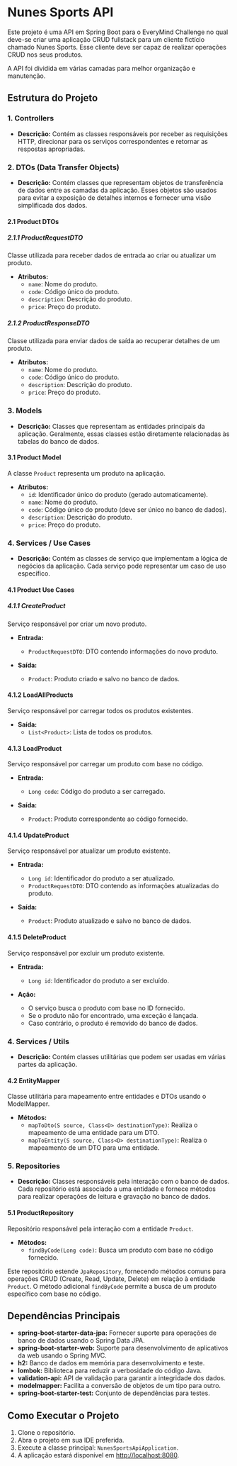 # Nunes Sports API

Este projeto é uma API em Spring Boot para o EveryMind Challenge no qual deve-se criar uma aplicação CRUD fullstack para um cliente fictício chamado Nunes Sports. Esse cliente deve ser capaz de realizar operações CRUD nos seus produtos. 

A API foi dividida em várias camadas para melhor organização e manutenção.

## Estrutura do Projeto

### 1. Controllers

- **Descrição:** Contém as classes responsáveis por receber as requisições HTTP, direcionar para os serviços correspondentes e retornar as respostas apropriadas.

### 2. DTOs (Data Transfer Objects)

- **Descrição:** Contém classes que representam objetos de transferência de dados entre as camadas da aplicação. Esses objetos são usados para evitar a exposição de detalhes internos e fornecer uma visão simplificada dos dados.

#### 2.1 Product DTOs

##### 2.1.1 ProductRequestDTO

Classe utilizada para receber dados de entrada ao criar ou atualizar um produto.

- **Atributos:**
  - `name`: Nome do produto.
  - `code`: Código único do produto.
  - `description`: Descrição do produto.
  - `price`: Preço do produto.

##### 2.1.2 ProductResponseDTO

Classe utilizada para enviar dados de saída ao recuperar detalhes de um produto.

- **Atributos:**
  - `name`: Nome do produto.
  - `code`: Código único do produto.
  - `description`: Descrição do produto.
  - `price`: Preço do produto.

### 3. Models

- **Descrição:** Classes que representam as entidades principais da aplicação. Geralmente, essas classes estão diretamente relacionadas às tabelas do banco de dados.

#### 3.1 Product Model

A classe `Product` representa um produto na aplicação.

- **Atributos:**
  - `id`: Identificador único do produto (gerado automaticamente).
  - `name`: Nome do produto.
  - `code`: Código único do produto (deve ser único no banco de dados).
  - `description`: Descrição do produto.
  - `price`: Preço do produto.

### 4. Services / Use Cases

- **Descrição:** Contém as classes de serviço que implementam a lógica de negócios da aplicação. Cada serviço pode representar um caso de uso específico.

#### 4.1 Product Use Cases

##### 4.1.1 CreateProduct

Serviço responsável por criar um novo produto.

- **Entrada:**
  - `ProductRequestDTO`: DTO contendo informações do novo produto.

- **Saída:**
  - `Product`: Produto criado e salvo no banco de dados.

#### 4.1.2 LoadAllProducts

Serviço responsável por carregar todos os produtos existentes.

- **Saída:**
  - `List<Product>`: Lista de todos os produtos.

#### 4.1.3 LoadProduct

Serviço responsável por carregar um produto com base no código.

- **Entrada:**
  - `Long code`: Código do produto a ser carregado.

- **Saída:**
  - `Product`: Produto correspondente ao código fornecido.

#### 4.1.4 UpdateProduct

Serviço responsável por atualizar um produto existente.

- **Entrada:**
  - `Long id`: Identificador do produto a ser atualizado.
  - `ProductRequestDTO`: DTO contendo as informações atualizadas do produto.

- **Saída:**
  - `Product`: Produto atualizado e salvo no banco de dados.

#### 4.1.5 DeleteProduct

Serviço responsável por excluir um produto existente.

- **Entrada:**
  - `Long id`: Identificador do produto a ser excluído.

- **Ação:**
  - O serviço busca o produto com base no ID fornecido.
  - Se o produto não for encontrado, uma exceção é lançada.
  - Caso contrário, o produto é removido do banco de dados.

### 4. Services / Utils

- **Descrição:** Contém classes utilitárias que podem ser usadas em várias partes da aplicação.

#### 4.2 EntityMapper

Classe utilitária para mapeamento entre entidades e DTOs usando o ModelMapper.

- **Métodos:**
  - `mapToDto(S source, Class<D> destinationType)`: Realiza o mapeamento de uma entidade para um DTO.
  - `mapToEntity(S source, Class<D> destinationType)`: Realiza o mapeamento de um DTO para uma entidade.


### 5. Repositories

- **Descrição:** Classes responsáveis pela interação com o banco de dados. Cada repositório está associado a uma entidade e fornece métodos para realizar operações de leitura e gravação no banco de dados.

#### 5.1 ProductRepository

Repositório responsável pela interação com a entidade `Product`.

- **Métodos:**
  - `findByCode(Long code)`: Busca um produto com base no código fornecido.

Este repositório estende `JpaRepository`, fornecendo métodos comuns para operações CRUD (Create, Read, Update, Delete) em relação à entidade `Product`. O método adicional `findByCode` permite a busca de um produto específico com base no código.



## Dependências Principais

- **spring-boot-starter-data-jpa:** Fornecer suporte para operações de banco de dados usando o Spring Data JPA.
- **spring-boot-starter-web:** Suporte para desenvolvimento de aplicativos da web usando o Spring MVC.
- **h2:** Banco de dados em memória para desenvolvimento e teste.
- **lombok:** Biblioteca para reduzir a verbosidade do código Java.
- **validation-api:** API de validação para garantir a integridade dos dados.
- **modelmapper:** Facilita a conversão de objetos de um tipo para outro.
- **spring-boot-starter-test:** Conjunto de dependências para testes.

## Como Executar o Projeto

1. Clone o repositório.
2. Abra o projeto em sua IDE preferida.
3. Execute a classe principal: `NunesSportsApiApplication`.
4. A aplicação estará disponível em [http://localhost:8080](http://localhost:8080).

